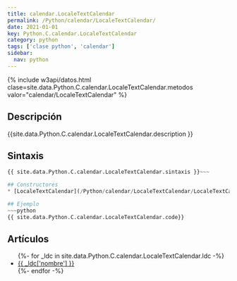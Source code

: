 ```yaml
---
title: calendar.LocaleTextCalendar
permalink: /Python/calendar/LocaleTextCalendar/
date: 2021-01-01
key: Python.C.calendar.LocaleTextCalendar
category: python
tags: ['clase python', 'calendar']
sidebar: 
  nav: python
---
```


{% include w3api/datos.html clase=site.data.Python.C.calendar.LocaleTextCalendar.metodos valor="calendar/LocaleTextCalendar" %}

## Descripción
{{site.data.Python.C.calendar.LocaleTextCalendar.description }}

## Sintaxis
~~~python
{{ site.data.Python.C.calendar.LocaleTextCalendar.sintaxis }}~~~

## Constructores
* [LocaleTextCalendar](/Python/calendar/LocaleTextCalendar/LocaleTextCalendar/)

## Ejemplo
~~~python
{{ site.data.Python.C.calendar.LocaleTextCalendar.code}}
~~~

## Artículos
<ul>
{%- for _ldc in site.data.Python.C.calendar.LocaleTextCalendar.ldc -%}
   <li>
       <a href="{{_ldc['url'] }}">{{ _ldc['nombre'] }}</a>
   </li>
{%- endfor -%}
</ul>
